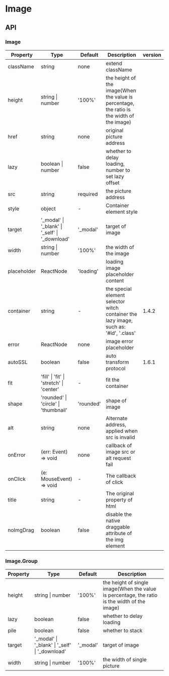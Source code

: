 # Image

<example />

## API

### Image

| Property | Type | Default | Description | version | 
| --- | --- | --- | --- | --- |
| className | string | none | extend className | |
| height | string \| number | '100%' | the height of the image(When the value is percentage, the ratio is the width of the image) | |
| href | string | none | original picture address | |
| lazy | boolean \| number | false | whether to delay loading, number to set lazy offset | |
| src | string | required | the picture address | |
| style | object | - | Container element style | |
| target | '_modal' \| '_blank' \| '_self' \| '_download' | '_modal' | target of image | |
| width | string \| number | '100%' | the width of the image | |
| placeholder | ReactNode | 'loading' | loading image placeholder content | |
| container | string | - | the special element selector witch container the lazy image, such as: '#id', '.class' | 1.4.2 |
| error | ReactNode | none | image error placeholder |  |
| autoSSL | boolean | false | auto transform protocol | 1.6.1 |
| fit | 'fill' \| 'fit' \| 'stretch' \| 'center' | - | fit the container | |
| shape | 'rounded' \| 'circle' \| 'thumbnail' | 'rounded' | shape of image | |
| alt | string | none | Alternate address, applied when src is invalid | |
| onError | (err: Event) => void | none | callback of image src or alt request fail | |
| onClick | (e: MouseEvent) => void | - | The callback of click | |
| title | string | - | The original property of html | |
| noImgDrag | boolean | false | disable the native draggable attribute of the img element | |


### Image.Group

| Property | Type | Default | Description |
| --- | --- | --- | --- |
| height | string \| number | '100%' | the height of single image(When the value is percentage, the ratio is the width of the image) |
| lazy | boolean | false | whether to delay loading |
| pile | boolean | false | whether to stack |
| target | '_modal' \| '_blank' \| '_self' \| '_download' | '_modal' | target of image |
| width | string \| number | '100%' | the width of single picture |
